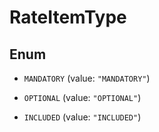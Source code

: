 
# RateItemType

## Enum


* `MANDATORY` (value: `"MANDATORY"`)

* `OPTIONAL` (value: `"OPTIONAL"`)

* `INCLUDED` (value: `"INCLUDED"`)



